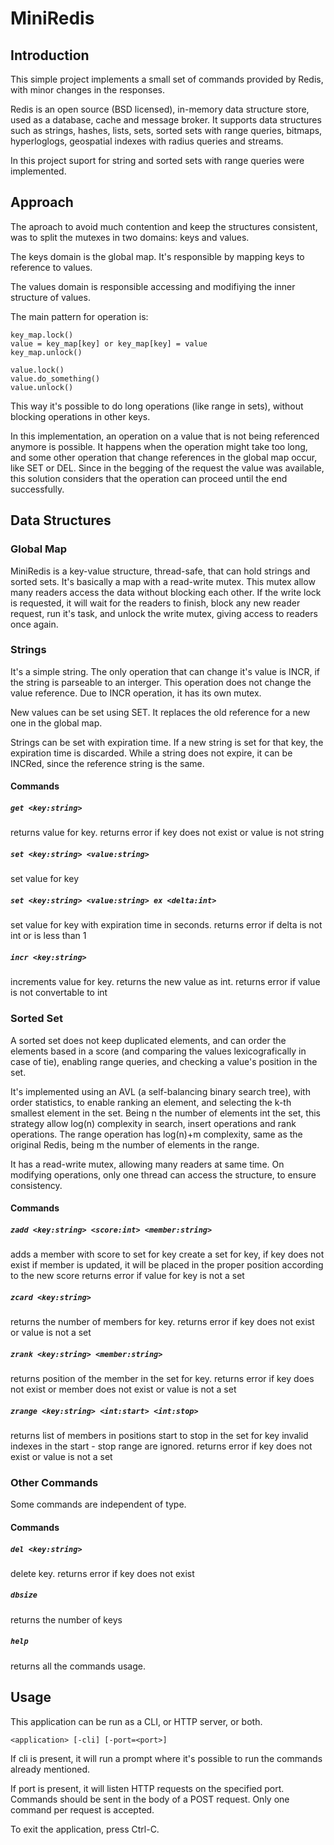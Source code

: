 # MiniRedis

## Introduction

This simple project implements a small set of commands provided by Redis, with
minor changes in the responses.

Redis is an open source (BSD licensed), in-memory data structure store, used as
a database, cache and message broker. It supports data structures such as
strings, hashes, lists, sets, sorted sets with range queries, bitmaps,
hyperloglogs, geospatial indexes with radius queries and streams. 

In this project suport for string and sorted sets with range queries were
implemented.

## Approach

The aproach to avoid much contention and keep the structures consistent, was to
split the mutexes in two domains: keys and values.

The keys domain is the global map. It's responsible by mapping keys to
reference to values.

The values domain is responsible accessing and modifiying the inner structure
of values.

The main pattern for operation is:

```
key_map.lock()
value = key_map[key] or key_map[key] = value
key_map.unlock()

value.lock()
value.do_something()
value.unlock()
```

This way it's possible to do long operations (like range in sets), without
blocking operations in other keys.

In this implementation, an operation on a value that is not being referenced
anymore is possible. It happens when the operation might take too long, and
some other operation that change references in the global map occur, like SET
or DEL. Since in the begging of the request the value was available, this
solution considers that the operation can proceed until the end successfully.

## Data Structures

### Global Map

MiniRedis is a key-value structure, thread-safe, that can hold strings and
sorted sets. It's basically a map with a read-write mutex. This mutex allow
many readers access the data without blocking each other. If the write lock
is requested, it will wait for the readers to finish, block any new reader
request, run it's task, and unlock the write mutex, giving access to
readers once again.

### Strings

It's a simple string. The only operation that can change it's value is
INCR, if the string is parseable to an interger. This operation does not
change the value reference. Due to INCR operation, it has its own mutex.

New values can be set using SET. It replaces the old reference for a new
one in the global map.

Strings can be set with expiration time. If a new string is set for that
key, the expiration time is discarded. While a string does not expire, it
can be INCRed, since the reference string is the same.

#### Commands

##### `get <key:string>`

returns value for key. returns error if key does not exist or value is not
string

##### `set <key:string> <value:string>`

set value for key

##### `set <key:string> <value:string> ex <delta:int>`

set value for key with expiration time in seconds. returns error if delta is
not int or is less than 1

##### `incr <key:string>`

increments value for key. returns the new value as int. returns error if
value is not convertable to int

### Sorted Set

A sorted set does not keep duplicated elements, and can order the elements
based in a score (and comparing the values lexicografically in case of tie),
enabling range queries, and checking a value's position in the set.

It's implemented using an AVL (a self-balancing binary search tree), with order
statistics, to enable ranking an element, and selecting the k-th smallest
element in the set. Being n the number of elements int the set, this strategy
allow log(n) complexity in search, insert operations and rank operations. The
range operation has log(n)+m complexity, same as the original Redis, being m
the number of elements in the range.

It has a read-write mutex, allowing many readers at same time. On modifying
operations, only one thread can access the structure, to ensure consistency.

#### Commands

##### `zadd <key:string> <score:int> <member:string>`

adds a member with score to set for key create a set for key, if key does
not exist if member is updated, it will be placed in the proper position
according to the new score returns error if value for key is not a set

##### `zcard <key:string>`

returns the number of members for key. returns error if key does not exist
or value is not a set

##### `zrank <key:string> <member:string>`

returns position of the member in the set for key. returns error if key does
not exist or member does not exist or value is not a set

##### `zrange <key:string> <int:start> <int:stop>`

returns list of members in positions start to stop in the set for key
invalid indexes in the start - stop range are ignored. returns error if key
does not exist or value is not a set

### Other Commands

Some commands are independent of type.

#### Commands

##### `del <key:string>`

delete key. returns error if key does not exist

##### `dbsize`

returns the number of keys

##### `help`

returns all the commands usage.

## Usage

This application can be run as a CLI, or HTTP server, or both.

`<application> [-cli] [-port=<port>]`

If cli is present, it will run a prompt where it's possible to run the commands
already mentioned.

If port is present, it will listen HTTP requests on the specified port.
Commands should be sent in the body of a POST request. Only one command per request is accepted.

To exit the application, press Ctrl-C.
